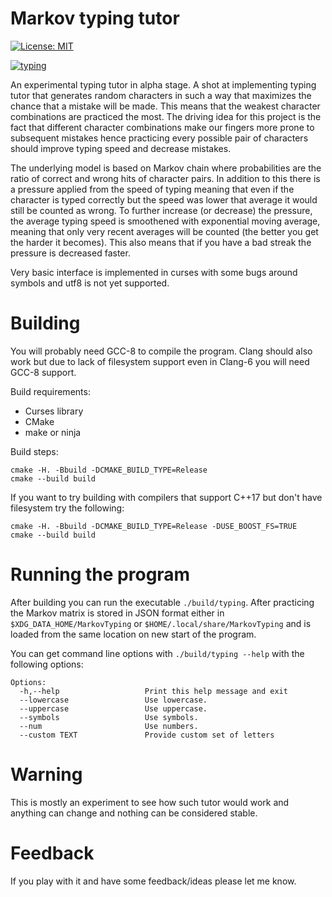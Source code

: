 # Markov typing tutor

[![License: MIT](https://img.shields.io/badge/License-MIT-green.svg)](https://github.com/akstrfn/markov-typing/blob/master/LICENCE)

[![typing](https://asciinema.org/a/jWkjpdBxkjWrfb3hBFDBB8z4z.png)](https://asciinema.org/a/jWkjpdBxkjWrfb3hBFDBB8z4z/?autoplay=1&speed=2&theme=tango&size=big)

An experimental typing tutor in alpha stage. A shot at implementing typing
tutor that generates random characters in such a way that maximizes the chance
that a mistake will be made. This means that the weakest character combinations
are practiced the most. The driving idea for this project is the fact that
different character combinations make our fingers more prone to subsequent
mistakes hence practicing every possible pair of characters should improve
typing speed and decrease mistakes.

The underlying model is based on Markov chain where probabilities are the ratio
of correct and wrong hits of character pairs. In addition to this there is
a pressure applied from the speed of typing meaning that even if the character
is typed correctly but the speed was lower that average it would still be
counted as wrong. To further increase (or decrease) the pressure, the average
typing speed is smoothened with exponential moving average, meaning that only
very recent averages will be counted (the better you get the harder it
becomes). This also means that if you have a bad streak the pressure is
decreased faster.

Very basic interface is implemented in curses with some bugs around symbols and
utf8 is not yet supported.

# Building

You will probably need GCC-8 to compile the program. Clang should also work but
due to lack of filesystem support even in Clang-6 you will need GCC-8 support.

Build requirements:

- Curses library
- CMake
- make or ninja

Build steps:

```
cmake -H. -Bbuild -DCMAKE_BUILD_TYPE=Release
cmake --build build
```

If you want to try building with compilers that support C++17 but don't have
filesystem try the following:

```
cmake -H. -Bbuild -DCMAKE_BUILD_TYPE=Release -DUSE_BOOST_FS=TRUE
cmake --build build
```

# Running the program

After building you can run the executable ``./build/typing``. After practicing
the Markov matrix is stored in JSON format either in
``$XDG_DATA_HOME/MarkovTyping`` or ``$HOME/.local/share/MarkovTyping``
and is loaded from the same location on new start of the program.

You can get command line options with ``./build/typing --help`` with the
following options:

```
Options:
  -h,--help                   Print this help message and exit
  --lowercase                 Use lowercase.
  --uppercase                 Use uppercase.
  --symbols                   Use symbols.
  --num                       Use numbers.
  --custom TEXT               Provide custom set of letters
```

# Warning

This is mostly an experiment to see how such tutor would work and anything can
change and nothing can be considered stable.

# Feedback

If you play with it and have some feedback/ideas please let me know.
